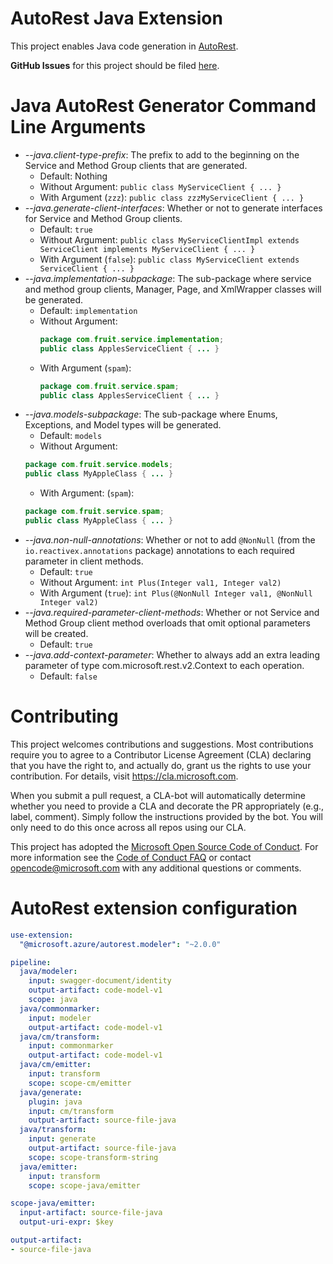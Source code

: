 # AutoRest Java Extension
This project enables Java code generation in [AutoRest](https://github.com/Azure/AutoRest).

**GitHub Issues** for this project should be filed [here](https://github.com/Azure/autorest/issues?q=is%3Aopen+is%3Aissue+label%3Ajava).


# Java AutoRest Generator Command Line Arguments

- *--java.client-type-prefix*: The prefix to add to the beginning on the Service and Method Group clients that are generated.
  - Default: Nothing
  - Without Argument: `public class MyServiceClient { ... }`
  - With Argument (`zzz`): `public class zzzMyServiceClient { ... }`
- *--java.generate-client-interfaces*: Whether or not to generate interfaces for Service and Method Group clients.
  - Default: `true`
  - Without Argument: `public class MyServiceClientImpl extends ServiceClient implements MyServiceClient { ... }`
  - With Argument (`false`): `public class MyServiceClient extends ServiceClient { ... }`
- *--java.implementation-subpackage*: The sub-package where service and method group clients, Manager, Page, and XmlWrapper classes will be generated.
  - Default: `implementation`
  - Without Argument:
    ```java
    package com.fruit.service.implementation;
    public class ApplesServiceClient { ... }
    ```
  - With Argument (`spam`):
    ```java
    package com.fruit.service.spam;
    public class ApplesServiceClient { ... }
    ```
- *--java.models-subpackage*: The sub-package where Enums, Exceptions, and Model types will be generated.
  - Default: `models`
  - Without Argument:
  ```java
  package com.fruit.service.models;
  public class MyAppleClass { ... }
  ```
  - With Argument: (`spam`):
  ```java
  package com.fruit.service.spam;
  public class MyAppleClass { ... }
  ```
- *--java.non-null-annotations*: Whether or not to add `@NonNull` (from the `io.reactivex.annotations` package) annotations to each required parameter in client methods.
  - Default: `true`
  - Without Argument: `int Plus(Integer val1, Integer val2)`
  - With Argument (`true`): `int Plus(@NonNull Integer val1, @NonNull Integer val2)`
- *--java.required-parameter-client-methods*: Whether or not Service and Method Group client method overloads that omit optional parameters will be created.
  - Default: `true`
- *--java.add-context-parameter*: Whether to always add an extra leading parameter of type com.microsoft.rest.v2.Context to each operation.
  - Default: `false`

# Contributing

This project welcomes contributions and suggestions.  Most contributions require you to agree to a
Contributor License Agreement (CLA) declaring that you have the right to, and actually do, grant us
the rights to use your contribution. For details, visit https://cla.microsoft.com.

When you submit a pull request, a CLA-bot will automatically determine whether you need to provide
a CLA and decorate the PR appropriately (e.g., label, comment). Simply follow the instructions
provided by the bot. You will only need to do this once across all repos using our CLA.

This project has adopted the [Microsoft Open Source Code of Conduct](https://opensource.microsoft.com/codeofconduct/).
For more information see the [Code of Conduct FAQ](https://opensource.microsoft.com/codeofconduct/faq/) or
contact [opencode@microsoft.com](mailto:opencode@microsoft.com) with any additional questions or comments.

# AutoRest extension configuration

``` yaml
use-extension:
  "@microsoft.azure/autorest.modeler": "~2.0.0"

pipeline:
  java/modeler:
    input: swagger-document/identity
    output-artifact: code-model-v1
    scope: java
  java/commonmarker:
    input: modeler
    output-artifact: code-model-v1
  java/cm/transform:
    input: commonmarker
    output-artifact: code-model-v1
  java/cm/emitter:
    input: transform
    scope: scope-cm/emitter
  java/generate:
    plugin: java
    input: cm/transform
    output-artifact: source-file-java
  java/transform:
    input: generate
    output-artifact: source-file-java
    scope: scope-transform-string
  java/emitter:
    input: transform
    scope: scope-java/emitter

scope-java/emitter:
  input-artifact: source-file-java
  output-uri-expr: $key

output-artifact:
- source-file-java
```
